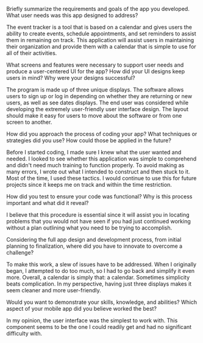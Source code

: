 Briefly summarize the requirements and goals of the app you 
developed. What user needs was this app designed to address?

The event tracker is a tool that is based on a calendar and gives users the ability to create events, schedule appointments, and set reminders to assist them in remaining on track.  This application will assist users in maintaining their organization and provide them with a calendar that is simple to use for all of their activities.  

What screens and features were necessary to support user needs and 
produce a user-centered UI for the app? How did your UI designs keep 
users in mind? Why were your designs successful?

The program is made up of three unique displays.  The software allows users to sign up or log in depending on whether they are returning or new users, as well as see dates displays.
The end user was considered while developing the extremely user-friendly user interface design.  The layout should make it easy for users to move about the software or from one screen to another. 

How did you approach the process of coding your app? What 
techniques or strategies did you use? How could those be applied in the
future?

Before I started coding, I made sure I knew what the user wanted and needed.  I looked to see whether this application was simple to comprehend and didn't need much training to function properly.  To avoid making as many errors, I wrote out what I intended to construct and then stuck to it.  Most of the time, I used these tactics.  I would continue to use this for future projects since it keeps me on track and within the time restriction.

How did you test to ensure your code was functional? Why is this 
process important and what did it reveal?

I believe that this procedure is essential since it will assist you in locating problems that you would not have seen if you had just continued working without a plan outlining what you need to be trying to accomplish.  

Considering the full app design and development process, from initial 
planning to finalization, where did you have to innovate to overcome a 
challenge?

To make this work, a slew of issues have to be addressed.  When I originally began, I attempted to do too much, so I had to go back and simplify it even more.  Overall, a calendar is simply that: a calendar.  Sometimes simplicity beats complication. In my perspective, having just three displays makes it seem cleaner and more user-friendly.

Would you want to demonstrate your skills, knowledge, and abilities? Which aspect of your mobile app did you believe worked the best?

In my opinion, the user interface was the simplest to work with. This component seems to be the one I could readily get and had no significant difficulty with.
